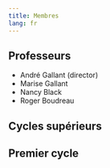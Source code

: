 ```yaml
---
title: Membres
lang: fr
---
```


## Professeurs
 - André Gallant (director)
 - Marise Gallant
 - Nancy Black
 - Roger Boudreau

## Cycles supérieurs

## Premier cycle
